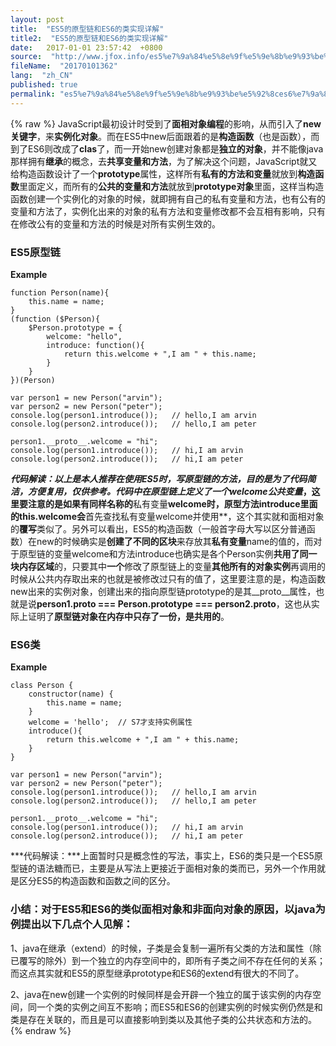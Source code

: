 ```yaml
---
layout: post
title:  "ES5的原型链和ES6的类实现详解"
title2:  "ES5的原型链和ES6的类实现详解"
date:   2017-01-01 23:57:42  +0800
source:  "http://www.jfox.info/es5%e7%9a%84%e5%8e%9f%e5%9e%8b%e9%93%be%e5%92%8ces6%e7%9a%84%e7%b1%bb%e5%ae%9e%e7%8e%b0%e8%af%a6%e8%a7%a3.html"
fileName:  "20170101362"
lang:  "zh_CN"
published: true
permalink: "es5%e7%9a%84%e5%8e%9f%e5%9e%8b%e9%93%be%e5%92%8ces6%e7%9a%84%e7%b1%bb%e5%ae%9e%e7%8e%b0%e8%af%a6%e8%a7%a3.html"
---
```

{% raw %}
JavaScript最初设计时受到了**面相对象编程**的影响，从而引入了**new关键字**，来**实例化对象**。而在ES5中new后面跟着的是**构造函数**（也是函数），而到了ES6则改成了**clas**了，而一开始new创建对象都是**独立的对象**，并不能像java那样拥有**继承**的概念，去**共享变量和方法**，为了解决这个问题，JavaScript就又给构造函数设计了一个**prototype**属性，这样所有**私有的方法和变量**就放到**构造函数**里面定义，而所有的**公共的变量和方法**就放到**prototype对象**里面，这样当构造函数创建一个实例化的对象的时候，就即拥有自己的私有变量和方法，也有公有的变量和方法了，实例化出来的对象的私有方法和变量修改都不会互相有影响，只有在修改公有的变量和方法的时候是对所有实例生效的。

### ES5原型链

**Example**

    function Person(name){
        this.name = name;
    }
    (function ($Person){
        $Person.prototype = {
            welcome: "hello",
            introduce: function(){
                return this.welcome + ",I am " + this.name;
            }
        }
    })(Person)
    
    var person1 = new Person("arvin");
    var person2 = new Person("peter");
    console.log(person1.introduce());   // hello,I am arvin
    console.log(person2.introduce());   // hello,I am peter
    
    person1.__proto__.welcome = "hi";
    console.log(person1.introduce());   // hi,I am arvin
    console.log(person2.introduce());   // hi,I am peter

***代码解读：***以上是本人推荐在使用ES5时，写原型链的方法，目的是为了代码简洁，方便复用，仅供参考。代码中在原型链上定义了一个welcome**公共变量**，这里要注意的是如果有同样名称的**私有变量**welcome时，原型方法introduce里面的this.welcome会**首先查找私有变量welcome并使用**，这个其实就和面相对象的**覆写**类似了。另外可以看出，ES5的构造函数（一般首字母大写以区分普通函数）在new的时候确实是**创建了不同的区块**来存放其**私有变量**name的值的，而对于原型链的变量welcome和方法introduce也确实是各个Person实例**共用了同一块内存区域**的，只要其中**一个**修改了原型链上的变量**其他所有的对象实例**再调用的时候从公共内存取出来的也就是被修改过只有的值了，这里要注意的是，构造函数new出来的实例对象，创建出来的指向原型链prototype的是其__proto__属性，也就是说**person1.__proto__ === Person.prototype === person2.__proto__**，这也从实际上证明了**原型链对象在内存中只存了一份，是共用的**。

### ES6类

**Example**

    class Person {
        constructor(name) {
            this.name = name;
        }
        welcome = 'hello';  // S7才支持实例属性
        introduce(){
            return this.welcome + ",I am " + this.name;
        }
    }
    
    var person1 = new Person("arvin");
    var person2 = new Person("peter");
    console.log(person1.introduce());   // hello,I am arvin
    console.log(person2.introduce());   // hello,I am peter
    
    person1.__proto__.welcome = "hi";
    console.log(person1.introduce());   // hi,I am arvin
    console.log(person2.introduce());   // hi,I am peter
    

***代码解读：***上面暂时只是概念性的写法，事实上，ES6的类只是一个ES5原型链的语法糖而已，主要是从写法上更接近于面相对象的类而已，另外一个作用就是区分ES5的构造函数和函数之间的区分。

### 小结：对于ES5和ES6的类似面相对象和非面向对象的原因，以java为例提出以下几点个人见解：

1、java在继承（extend）的时候，子类是会复制一遍所有父类的方法和属性（除已覆写的除外）到一个独立的内存空间中的，即所有子类之间不存在任何的关系；而这点其实就和ES5的原型继承prototype和ES6的extend有很大的不同了。

2、java在new创建一个实例的时候同样是会开辟一个独立的属于该实例的内存空间，同一个类的实例之间互不影响；而ES5和ES6的创建实例的时候实例仍然是和类是存在关联的，而且是可以直接影响到类以及其他子类的公共状态和方法的。
{% endraw %}